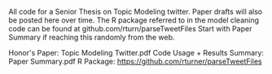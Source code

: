 All code for a Senior Thesis on Topic Modeling twitter. Paper drafts will also be posted here over time. 
The R package referred to in the model cleaning code can be found at github.com/rturn/parseTweetFiles
Start with Paper Summary if reaching this randomly from the web.


Honor's Paper: Topic Modeling Twitter.pdf
Code Usage + Results Summary: Paper Summary.pdf
R Package: https://github.com/rturner/parseTweetFiles
